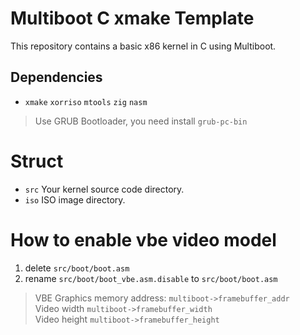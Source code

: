 # Multiboot C xmake Template

This repository contains a basic x86 kernel in C using Multiboot.

## Dependencies

* `xmake` `xorriso` `mtools` `zig` `nasm`

> Use GRUB Bootloader, you need install `grub-pc-bin`

# Struct

* `src` Your kernel source code directory.
* `iso` ISO image directory.

# How to enable vbe video model

1. delete `src/boot/boot.asm`
2. rename `src/boot/boot_vbe.asm.disable` to `src/boot/boot.asm`

> VBE Graphics memory address: `multiboot->framebuffer_addr` \
> Video width `multiboot->framebuffer_width` \
> Video height `multiboot->framebuffer_height`